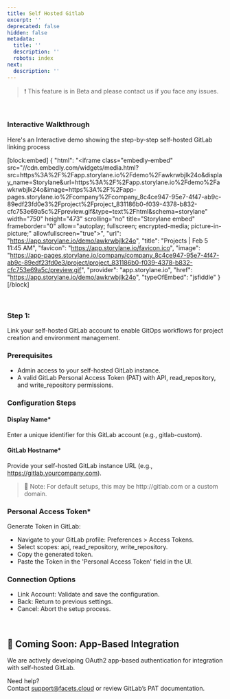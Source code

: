 ```yaml
---
title: Self Hosted Gitlab
excerpt: ''
deprecated: false
hidden: false
metadata:
  title: ''
  description: ''
  robots: index
next:
  description: ''
---
```

> ❗️ This feature is in Beta and please contact us if you face any issues.

<br />

### Interactive Walkthrough

Here's an Interactive demo showing the step-by-step self-hosted GitLab linking process

[block:embed]
{
  "html": "<iframe class=\"embedly-embed\" src=\"//cdn.embedly.com/widgets/media.html?src=https%3A%2F%2Fapp.storylane.io%2Fdemo%2Fawkrwbjlk24o&display_name=Storylane&url=https%3A%2F%2Fapp.storylane.io%2Fdemo%2Fawkrwbjlk24o&image=https%3A%2F%2Fapp-pages.storylane.io%2Fcompany%2Fcompany_8c4ce947-95e7-4f47-ab9c-89edf23fd0e3%2Fproject%2Fproject_831186b0-f039-4378-b832-cfc753e69a5c%2Fpreview.gif&type=text%2Fhtml&schema=storylane\" width=\"750\" height=\"473\" scrolling=\"no\" title=\"Storylane embed\" frameborder=\"0\" allow=\"autoplay; fullscreen; encrypted-media; picture-in-picture;\" allowfullscreen=\"true\"></iframe>",
  "url": "https://app.storylane.io/demo/awkrwbjlk24o",
  "title": "Projects | Feb 5 11:45 AM",
  "favicon": "https://app.storylane.io/favicon.ico",
  "image": "https://app-pages.storylane.io/company/company_8c4ce947-95e7-4f47-ab9c-89edf23fd0e3/project/project_831186b0-f039-4378-b832-cfc753e69a5c/preview.gif",
  "provider": "app.storylane.io",
  "href": "https://app.storylane.io/demo/awkrwbjlk24o",
  "typeOfEmbed": "jsfiddle"
}
[/block]


<br />

### Step 1:

Link your self-hosted GitLab account to enable GitOps workflows for project creation and environment management.

### Prerequisites

- Admin access to your self-hosted GitLab instance.
- A valid GitLab Personal Access Token (PAT) with API, read_repository, and write_repository permissions.

### Configuration Steps

#### Display Name\*

Enter a unique identifier for this GitLab account (e.g., gitlab-custom).

#### GitLab Hostname\*

Provide your self-hosted GitLab instance URL (e.g., <https://gitlab.yourcompany.com>).

> 📘 Note: For default setups, this may be http\://gitlab.com or a custom domain.

### Personal Access Token\*

Generate Token in GitLab:

- Navigate to your GitLab profile: Preferences > Access Tokens.
- Select scopes: api, read_repository, write_repository.
- Copy the generated token.
- Paste the Token in the 'Personal Access Token' field in the UI.

### Connection Options

- Link Account: Validate and save the configuration.
- Back: Return to previous settings.
- Cancel: Abort the setup process.

<br />

## 🚧 Coming Soon: App-Based Integration

We are actively developing OAuth2 app-based authentication for integration with self-hosted GitLab. 

Need help?  
Contact [support@facets.cloud](mailto:support@facets.cloud) or review GitLab’s PAT documentation.
